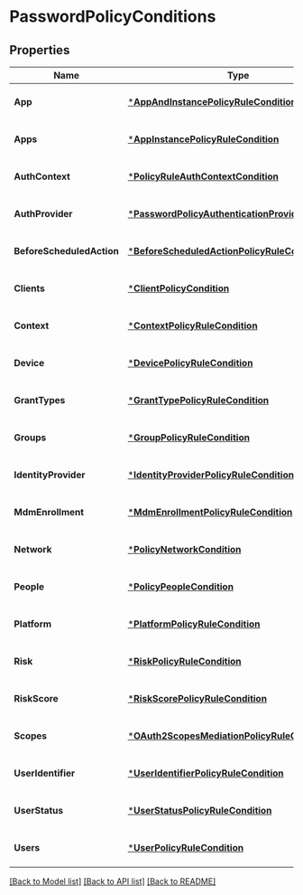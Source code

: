 # PasswordPolicyConditions

## Properties
Name | Type | Description | Notes
------------ | ------------- | ------------- | -------------
**App** | [***AppAndInstancePolicyRuleCondition**](AppAndInstancePolicyRuleCondition.md) |  | [optional] [default to null]
**Apps** | [***AppInstancePolicyRuleCondition**](AppInstancePolicyRuleCondition.md) |  | [optional] [default to null]
**AuthContext** | [***PolicyRuleAuthContextCondition**](PolicyRuleAuthContextCondition.md) |  | [optional] [default to null]
**AuthProvider** | [***PasswordPolicyAuthenticationProviderCondition**](PasswordPolicyAuthenticationProviderCondition.md) |  | [optional] [default to null]
**BeforeScheduledAction** | [***BeforeScheduledActionPolicyRuleCondition**](BeforeScheduledActionPolicyRuleCondition.md) |  | [optional] [default to null]
**Clients** | [***ClientPolicyCondition**](ClientPolicyCondition.md) |  | [optional] [default to null]
**Context** | [***ContextPolicyRuleCondition**](ContextPolicyRuleCondition.md) |  | [optional] [default to null]
**Device** | [***DevicePolicyRuleCondition**](DevicePolicyRuleCondition.md) |  | [optional] [default to null]
**GrantTypes** | [***GrantTypePolicyRuleCondition**](GrantTypePolicyRuleCondition.md) |  | [optional] [default to null]
**Groups** | [***GroupPolicyRuleCondition**](GroupPolicyRuleCondition.md) |  | [optional] [default to null]
**IdentityProvider** | [***IdentityProviderPolicyRuleCondition**](IdentityProviderPolicyRuleCondition.md) |  | [optional] [default to null]
**MdmEnrollment** | [***MdmEnrollmentPolicyRuleCondition**](MDMEnrollmentPolicyRuleCondition.md) |  | [optional] [default to null]
**Network** | [***PolicyNetworkCondition**](PolicyNetworkCondition.md) |  | [optional] [default to null]
**People** | [***PolicyPeopleCondition**](PolicyPeopleCondition.md) |  | [optional] [default to null]
**Platform** | [***PlatformPolicyRuleCondition**](PlatformPolicyRuleCondition.md) |  | [optional] [default to null]
**Risk** | [***RiskPolicyRuleCondition**](RiskPolicyRuleCondition.md) |  | [optional] [default to null]
**RiskScore** | [***RiskScorePolicyRuleCondition**](RiskScorePolicyRuleCondition.md) |  | [optional] [default to null]
**Scopes** | [***OAuth2ScopesMediationPolicyRuleCondition**](OAuth2ScopesMediationPolicyRuleCondition.md) |  | [optional] [default to null]
**UserIdentifier** | [***UserIdentifierPolicyRuleCondition**](UserIdentifierPolicyRuleCondition.md) |  | [optional] [default to null]
**UserStatus** | [***UserStatusPolicyRuleCondition**](UserStatusPolicyRuleCondition.md) |  | [optional] [default to null]
**Users** | [***UserPolicyRuleCondition**](UserPolicyRuleCondition.md) |  | [optional] [default to null]

[[Back to Model list]](../README.md#documentation-for-models) [[Back to API list]](../README.md#documentation-for-api-endpoints) [[Back to README]](../README.md)

